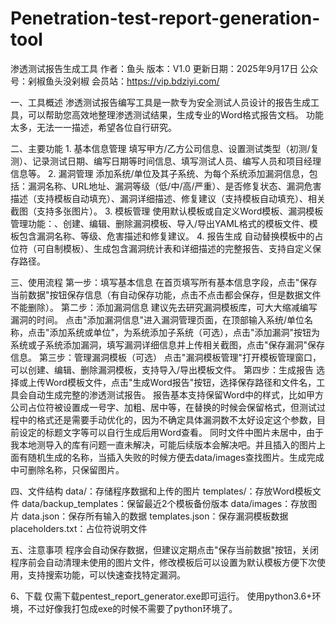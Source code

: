 # Penetration-test-report-generation-tool
渗透测试报告生成工具
作者：鱼头
版本：V1.0
更新日期：2025年9月17日
公众号：剁椒鱼头没剁椒
会员站：https://vip.bdziyi.com/

一、工具概述
渗透测试报告编写工具是一款专为安全测试人员设计的报告生成工具，可以帮助您高效地整理渗透测试结果，生成专业的Word格式报告文档。
功能太多，无法一一描述，希望各位自行研究。
    
二、主要功能
    1. 基本信息管理
    填写甲方/乙方公司信息、设置测试类型（初测/复测）、记录测试日期、编写日期等时间信息、填写测试人员、编写人员和项目经理信息等。
    2. 漏洞管理
    添加系统/单位及其子系统、为每个系统添加漏洞信息，包括：漏洞名称、URL地址、漏洞等级（低/中/高/严重）、是否修复状态、漏洞危害描述（支持模板自动填充）、漏洞详细描述、修复建议（支持模板自动填充）、相关截图（支持多张图片）。
    3. 模板管理
    使用默认模板或自定义Word模板、漏洞模板管理功能：、创建、编辑、删除漏洞模板、导入/导出YAML格式的模板文件、模板包含漏洞名称、等级、危害描述和修复建议。
    4. 报告生成
自动替换模板中的占位符（可自制模板）、生成包含漏洞统计表和详细描述的完整报告、支持自定义保存路径。

三、使用流程
    第一步：填写基本信息
    在首页填写所有基本信息字段，点击"保存当前数据"按钮保存信息（有自动保存功能，点击不点击都会保存，但是数据文件不能删除）。
第二步：添加漏洞信息
建议先去研究漏洞模板库，可大大缩减编写漏洞的时间。
点击"添加漏洞信息"进入漏洞管理页面，在顶部输入系统/单位名称，点击"添加系统或单位"，为系统添加子系统（可选），点击"添加漏洞"按钮为系统或子系统添加漏洞，填写漏洞详细信息并上传相关截图，点击"保存漏洞"保存信息。
    第三步：管理漏洞模板（可选）
    点击"漏洞模板管理"打开模板管理窗口，可以创建、编辑、删除漏洞模板，支持导入/导出模板文件。
    第四步：生成报告
选择或上传Word模板文件，点击"生成Word报告"按钮，选择保存路径和文件名，工具会自动生成完整的渗透测试报告。
报告基本支持保留Word中的样式，比如甲方公司占位符被设置成一号字、加粗、居中等，在替换的时候会保留格式，但测试过程中的格式还是需要手动优化的，因为不确定具体漏洞数不太好设定这个参数，目前设定的标题文字等可以自行生成后用Word查看。
同时文件中图片未居中，由于我本地测导入的库有问题一直未解决，可能后续版本会解决吧。并且插入的图片上面有随机生成的名称，当插入失败的时候方便去data/images查找图片。生成完成中可删除名称，只保留图片。

四、文件结构
data/：存储程序数据和上传的图片
templates/：存放Word模板文件
data/backup_templates：保留最近2个模板备份版本
data/images：存放图片
data.json：保存所有输入的数据
templates.json：保存漏洞模板数据
placeholders.txt：占位符说明文件

五、注意事项
程序会自动保存数据，但建议定期点击"保存当前数据"按钮，关闭程序前会自动清理未使用的图片文件，修改模板后可以设置为默认模板方便下次使用，支持搜索功能，可以快速查找特定漏洞。

6、下载
仅需下载pentest_report_generator.exe即可运行。
使用python3.6+环境，不过好像我打包成exe的时候不需要了python环境了。
